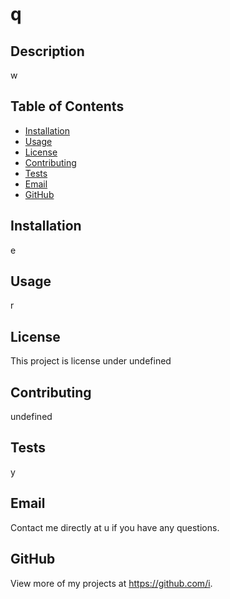 # q

  ## Description 
  w

  ## Table of Contents
  * [Installation](#installation)
  * [Usage](#usage)
  * [License](#license)
  * [Contributing](#contributing)
  * [Tests](#tests)
  * [Email](#email)
  * [GitHub](#github)
  
  ## Installation 
  e

  ## Usage 
  r

  ## License 
  This project is license under undefined

  ## Contributing 
  undefined

  ## Tests
  y

  ## Email
  Contact me directly at u if you have any questions.
  
  ## GitHub
  View more of my projects at https://github.com/i.
